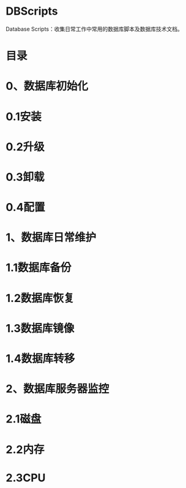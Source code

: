 # DBScripts
Database Scripts：收集日常工作中常用的数据库脚本及数据库技术文档。


# 目录

# 0、数据库初始化
#  0.1安装
#  0.2升级
#  0.3卸载
#  0.4配置
# 1、数据库日常维护
#  1.1数据库备份
#  1.2数据库恢复
#  1.3数据库镜像
#  1.4数据库转移
# 2、数据库服务器监控
#  2.1磁盘
#  2.2内存
#  2.3CPU

